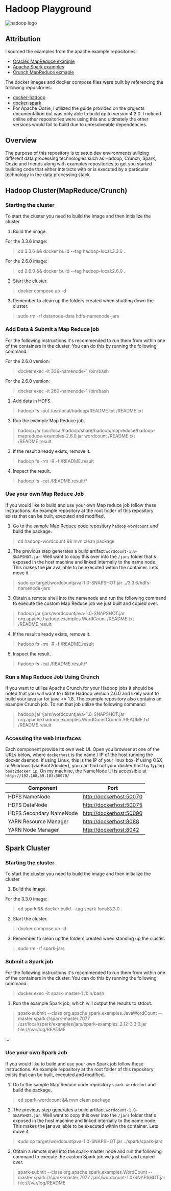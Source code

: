 # Hadoop Playground
![hadoop logo](https://hadoop.apache.org/images/hadoop-logo.jpg)

## Attribution
I sourced the examples from the apache example repositories:
* [Oracles MapReduce example](https://docs.oracle.com/en-us/iaas/Content/bigdata/hadoop-odh-hadoop-examples.htm)
* [Apache Spark examples](https://github.com/apache/spark/tree/master/examples)
* [Crunch MapReduce exmaple](https://github.com/jwills/crunch-demo)

The docker images and docker compose files were built by referencing the following repositories:
* [docker-hadoop](https://github.com/bigdatafoundation/docker-hadoop)
* [docker-spark](https://github.com/big-data-europe/docker-spark/tree/master)
* For Apache Oozie, I utilized the guide provided on the projects documentation but was only able to build up to version 4.2.0. I noticed online other repositories were using this
and ultimately the other versions would fail to build due to unresolveable dependencies.

## Overview
The purpose of this repository is to setup dev environments utilizing different data processing technologies such as Hadoop, Crunch, Spark, Oozie and friends along with examples repositories
to get you started building code that either interacts with or is executed by a particular technology in the data processing stack.

## Hadoop Cluster(MapReduce/Crunch)
### Starting the cluster
To start the cluster you need to build the image and then initialize the cluster

1. Build the image.

For the 3.3.6 image:

> cd 3.3.6 && docker build --tag hadoop-local:3.3.6 .

For the 2.6.0 image:

> cd 2.6.0 && docker build --tag hadoop-local:2.6.0 .

2. Start the cluster.
> docker compose up -d

3. Remember to clean up the folders created when shutting down the cluster.
> sudo rm -rf datanode-data hdfs-namenode-jars

### Add Data & Submit a Map Reduce job 
For the following instructions it's recommended to run them from within one of the containers in the cluster. You can do this by running the following command:

For the 2.6.0 version:

> docker exec -it 336-namenode-1 /bin/bash

For the 2.6.0 version:

> docker exec -it 260-namenode-1 /bin/bash

1. Add data in HDFS.
> hadoop fs -put /usr/local/hadoop/README.txt /README.txt

2. Run the example Map Reduce job.
> hadoop jar /usr/local/hadoop/share/hadoop/mapreduce/hadoop-mapreduce-examples-2.6.0.jar wordcount  /README.txt /README.result

3. If the result already exists, remove it.
> hadoop fs -rm -R -f /README.result

4. Inspect the result.
> hadoop fs -cat /README.result/\*

### Use your own Map Reduce Job
If you would like to build and use your own Map reduce job follow these instructions. An example repository at the root folder of this repository exists that can be built, executed and modified.

1. Go to the sample Map Reduce code repository `hadoop-wordcount` and build the package.
> cd hadoop-wordcount && mvn clean package
2. The previous step generates a build artifact `wordcount-1.0-SNAPSHOT.jar`. Well want to copy this over into the `/jars` folder that's exposed in the host machine and linked internally to the name node. This makes the **jar** available to be executed within the container. Lets move it.
> sudo cp target/wordcountjava-1.0-SNAPSHOT.jar ../3.3.6/hdfs-namenode-jars
3. Obtain a remote shell into the namenode and run the following command to execute the custom Map Reduce job we just built and copied over.
> hadoop jar /jars/wordcountjava-1.0-SNAPSHOT.jar org.apache.hadoop.examples.WordCount /README.txt /README.result
4. If the result already exists, remove it.
> hadoop fs -rm -R -f /README.result
5. Inspect the result.
> hadoop fs -cat /README.result/\*

### Run a Map Reduce Job Using Crunch
If you want to utilize Apache Crunch for your Hadoop jobs it should be noted that you will want to utilize Hadoop version 2.6.0 and likely want to build your java jar for java <= 1.8. The example repository also contains an example Crunch job. To run that job utilize the following command:
> hadoop jar /jars/wordcountjava-1.0-SNAPSHOT.jar org.apache.hadoop.examples.WordCountCrunch /README.txt /README.result

### Accessing the web interfaces
Each component provide its own web UI. Open you browser at one of the URLs below, where `dockerhost` is the name / IP of the host running the docker daemon. If using Linux, this is the IP of your linux box. If using OSX or Windows (via Boot2docker), you can find out your docker host by typing `boot2docker ip`. On my machine, the NameNode UI is accessible at `http://192.168.59.103:50070/`

| Component               | Port                                               |
| ----------------------- | -------------------------------------------------- |
| HDFS NameNode           | [http://dockerhost:50070](http://dockerhost:50070) |
| HDFS DataNode           | [http://dockerhost:50075](http://dockerhost:50075) |
| HDFS Secondary NameNode | [http://dockerhost:50090](http://dockerhost:50090) |
| YARN Resource Manager   | [http://dockerhost:8088](http://dockerhost:8088) |
| YARN Node Manager   | [http://dockerhost:8042](http://dockerhost:8042) |

## Spark Cluster
### Starting the cluster
To start the cluster you need to build the image and then initialize the cluster

1. Build the image.

For the 3.3.0 image:

> cd spark && docker build --tag spark-local:3.3.0 .

2. Start the cluster.
> docker compose up -d

3. Remember to clean up the folders created when standing up the cluster.
> sudo rm -rf spark-jars

### Submit a Spark job 
For the following instructions it's recommended to run them from within one of the containers in the cluster. You can do this by running the following command:

> docker exec -it spark-master-1 /bin/bash

1. Run the example Spark job, which will output the results to stdout.
> spark-submit --class org.apache.spark.examples.JavaWordCount --master spark://spark-master:7077 /usr/local/spark/examples/jars/spark-examples_2.12-3.3.0.jar file:///var/log/README

...
### Use your own Spark Job
If you would like to build and use your own Spark job follow these instructions. An example repository at the root folder of this repository exists that can be built, executed and modified.

1. Go to the sample Map Reduce code repository `spark-wordcount` and build the package.
> cd spark-wordcount && mvn clean package
2. The previous step generates a build artifact `wordcount-1.0-SNAPSHOT.jar`. Well want to copy this over into the `/jars` folder that's exposed in the host machine and linked internally to the name node. This makes the **jar** available to be executed within the container. Lets move it.
> sudo cp target/wordcountjava-1.0-SNAPSHOT.jar ../spark/spark-jars
3. Obtain a remote shell into the spark-master node and run the following command to execute the custom Spark job we just built and copied over.
> spark-submit --class org.apache.spark.examples.WordCount --master spark://spark-master:7077 /jars/wordcount-1.0-SNAPSHOT.jar file:///var/log/README
